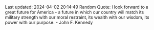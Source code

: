 Last updated: 2024-04-02 20:14:49
Random Quote: I look forward to a great future for America - a future in which our country will match its military strength with our moral restraint, its wealth with our wisdom, its power with our purpose. - John F. Kennedy